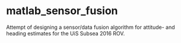 # matlab_sensor_fusion
Attempt of designing a sensor/data fusion algorithm for attitude- and heading estimates for the UiS Subsea 2016 ROV.
